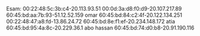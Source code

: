 Esam:
00:22:48:5c:3b:c4-20.113.93.51
00:0d:3a:d8:f0:d9-20.107.217.89
60:45:bd:aa:7b:93-51.12.52.159
omar
60:45:bd:84:c2:4f-20.122.134.251
00:22:48:47:a8:fd-13.86.24.72
60:45:bd:8e:f1:ef-20.234.148.172
atia
60:45:bd:95:4a:8c-20.229.36.1
abo hassan
60:45:bd:74:d0:b8-20.91.190.116
